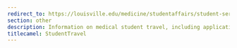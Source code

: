 ```yaml
---
redirect_to: https://louisville.edu/medicine/studentaffairs/student-services/student-travel
section: other
description: Information on medical student travel, including application for funding
titlecamel: StudentTravel
---
```

